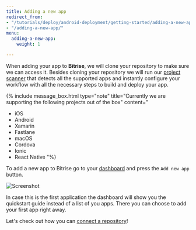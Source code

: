 ```yaml
---
title: Adding a new app
redirect_from:
- "/tutorials/deploy/android-deployment/getting-started/adding-a-new-app"
- "/adding-a-new-app/"
menu:
  adding-a-new-app:
    weight: 1

---
```

When adding your app to **Bitrise**, we will clone your repository to make sure we can access it. Besides cloning your repository we will run our [project scanner](https://github.com/bitrise-steplib/steps-project-scanner) that detects all the supported apps and instantly configure your workflow with all the necessary steps to build and deploy your app.

{% include message_box.html type="note" title="Currently we are supporting the following projects out of the box" content="  

* iOS  
* Android 
* Xamarin 
* Fastlane 
* macOS 
* Cordova  
* Ionic 
* React Native "%} 

To add a new app to Bitrise go to your [dashboard](https://bitrise.io/dashboard) and press the `Add new app` button.

![Screenshot](/img/adding-a-new-app/add_new_app.png)

In case this is the first application the dashboard will show you the quickstart guide instead of a list of you apps. There you can choose to add your first app right away.

Let's check out how you can [connect a repository](/getting-started/adding-a-new-app/connecting-a-repository)!